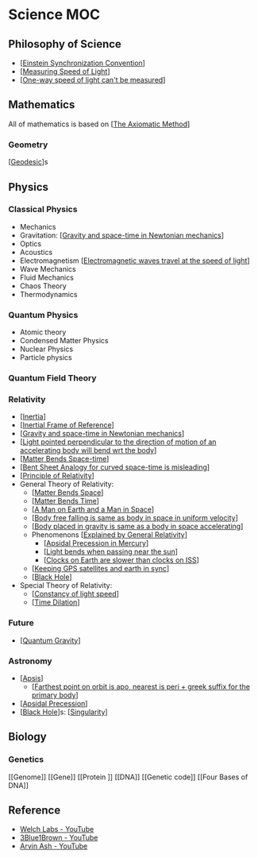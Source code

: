 # Science MOC

## Philosophy of Science

- [[Einstein Synchronization Convention]]
- [[Measuring Speed of Light]]
- [[One-way speed of light can't be measured]]

## Mathematics

All of mathematics is based on [[The Axiomatic Method]]

### Geometry

[[Geodesic]]s

## Physics

### Classical Physics

- Mechanics
- Gravitation: [[Gravity and space-time in Newtonian mechanics]]
- Optics
- Acoustics
- Electromagnetism [[Electromagnetic waves travel at the speed of light]]
- Wave Mechanics
- Fluid Mechanics
- Chaos Theory
- Thermodynamics

### Quantum Physics

- Atomic theory
- Condensed Matter Physics
- Nuclear Physics
- Particle physics

### Quantum Field Theory

### Relativity

- [[Inertia]]
- [[Inertial Frame of Reference]]
- [[Gravity and space-time in Newtonian mechanics]]
- [[Light pointed perpendicular to the direction of motion of an accelerating body will bend wrt the body]]
- [[Matter Bends Space-time]]
- [[Bent Sheet Analogy for curved space-time is misleading]]
- [[Principle of Relativity]]
- General Theory of Relativity:
  - [[Matter Bends Space]]
  - [[Matter Bends Time]]
  - [[A Man on Earth and a Man in Space]]
  - [[Body free falling is same as body in space in uniform velocity]]
  - [[Body placed in gravity is same as a body in space accelerating]]
  - Phenomenons [[Explained by General Relativity]]
    - [[Apsidal Precession in Mercury]]
    - [[Light bends when passing near the sun]]
    - [[Clocks on Earth are slower than clocks on ISS]]
  - [[Keeping GPS satellites and earth in sync]]
  - [[Black Hole]]
- Special Theory of Relativity:
  - [[Constancy of light speed]]
  - [[Time Dilation]]

### Future

- [[Quantum Gravity]]

### Astronomy

- [[Apsis]]
  - [[Farthest point on orbit is apo, nearest is peri + greek suffix for the primary body]]
- [[Apsidal Precession]]
- [[Black Hole]]s: [[Singularity]]

## Biology

### Genetics

[[Genome]]
[[Gene]]
[[Protein ]]
[[DNA]]
[[Genetic code]]
[[Four Bases of DNA]]

## Reference

- [Welch Labs - YouTube](https://www.youtube.com/c/WelchLabsVideo)
- [3Blue1Brown - YouTube](https://www.youtube.com/c/3blue1brown/)
- [Arvin Ash - YouTube](https://www.youtube.com/c/ArvinAsh)

[//begin]: # "Autogenerated link references for markdown compatibility"
[Einstein Synchronization Convention]: <Einstein Synchronization Convention.md> "Einstein Synchronization Convention"
[Measuring Speed of Light]: <Measuring Speed of Light.md> "Measuring Speed of Light"
[One-way speed of light can't be measured]: <One-way speed of light can't be measured.md> "One-way speed of light can't be measured"
[Inertia]: Inertia.md "Inertia"
[Inertial Frame of Reference]: <Inertial Frame of Reference.md> "Inertial Frame of Reference"
[Gravity and space-time in Newtonian mechanics]: <Gravity and space-time in Newtonian mechanics.md> "Gravity and space-time in Newtonian mechanics"
[The Axiomatic Method]: <The Axiomatic Method.md> "The Axiomatic Method"
[Geodesic]: Geodesic.md "Geodesic"
[Electromagnetic waves travel at the speed of light]: <Electromagnetic waves travel at the speed of light.md> "Electromagnetic waves travel at the speed of light"
[Apsis]: Apsis.md "Apsis"
[Farthest point on orbit is apo, nearest is peri + greek suffix for the primary body]: <Farthest point on orbit is apo, nearest is peri + greek suffix for the primary body.md> "Farthest point on orbit is apo, nearest is peri + greek suffix for the primary body"
[Apsidal Precession]: <Apsidal Precession.md> "Apsidal Precession"
[Light pointed perpendicular to the direction of motion of an accelerating body will bend wrt the body]: <Light pointed perpendicular to the direction of motion of an accelerating body will bend wrt the body.md> "Light pointed perpendicular to the direction of motion of an accelerating body will bend wrt the body"
[Matter Bends Space-time]: <Matter Bends Space-time.md> "Matter Bends Space-time"
[Bent Sheet Analogy for curved space-time is misleading]: <Bent Sheet Analogy for curved space-time is misleading.md> "Bent Sheet Analogy for curved space-time is misleading"
[Principle of Relativity]: <Principle of Relativity.md> "Principle of Relativity"
[Matter Bends Space]: <Matter Bends Space.md> "Matter bends Space"
[Matter Bends Time]: <Matter Bends Time.md> "Matter bends time"
[A Man on Earth and a Man in Space]: <A Man on Earth and a Man in Space.md> "A Man on Earth and a Man in Space"
[Body free falling is same as body in space in uniform velocity]: <Body free falling is same as body in space in uniform velocity.md> "Body free falling is same as body in space in uniform velocity"
[Body placed in gravity is same as a body in space accelerating]: <Body placed in gravity is same as a body in space accelerating.md> "Body placed in gravity is same as a body in space accelerating"
[Explained by General Relativity]: <Explained by General Relativity.md> "Explained by General Relativity"
[Apsidal Precession in Mercury]: <Apsidal Precession in Mercury.md> "Apsidal Precession in Mercury"
[Light bends when passing near the sun]: <Light bends when passing near the sun.md> "Light bends when passing near the sun"
[Clocks on Earth are slower than clocks on ISS]: <Clocks on Earth are slower than clocks on ISS.md> "Clocks on Earth are slower than clocks on ISS"
[Keeping GPS satellites and earth in sync]: <Keeping GPS satellites and earth in sync.md> "Keeping GPS satellites and earth in sync"
[Black Hole]: <Black Hole.md> "Black Hole"
[Constancy of light speed]: <Constancy of light speed.md> "Constancy of light speed"
[Time Dilation]: <Time Dilation.md> "Time Dilation"
[Singularity]: Singularity.md "Singularity"
[Quantum Gravity]: <Quantum Gravity.md> "Quantum Gravity"
[//end]: # "Autogenerated link references"